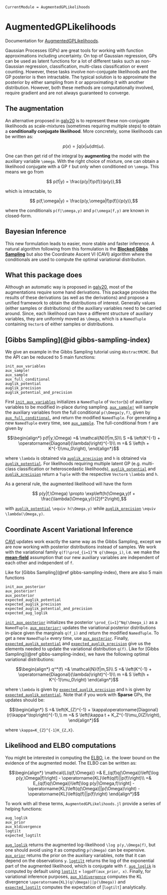 ```@meta
CurrentModule = AugmentedGPLikelihoods
```

# AugmentedGPLikelihoods

Documentation for [AugmentedGPLikelihoods](https://github.com/theogf/AugmentedGPLikelihoods.jl).

Gaussian Processes (GPs) are great tools for working with function approximations
including uncertainty.
On top of Gaussian regression, GPs can be used as latent functions for a lot of
different tasks such as non-Gaussian regression, classification, multi-class
classification or event counting.
However, these tasks involve non-conjugate likelihoods and the GP posterior 
is then intractable.
The typical solution is to approximate the posterior by either sampling from it
or approximating it with another distribution.
However, both these methods are computationally involved, require gradient
and are not always guaranteed to converge.

## The augmentation

An alternative proposed in [galy20](@cite) is to represent these non-conjugate
likelihoods as scale-mixtures (sometimes requiring multiple steps) to obtain
a __conditionally conjugate likelihood__.
More concretely, some likelihoods can be written as:

```math
    p(x) = \int q(x|\omega)d\pi(\omega).
```

One can then get rid of the integral by __augmenting__ the model with the
auxiliary variable ``\omega``.
With the right choice of mixture, one can obtain a likelihood conjugate with a
GP ``f`` but only when conditioned on ``\omega``.
This means we go from

```math
    p(f|y) = \frac{p(y|f)p(f)}{p(y)},
```

which is intractable, to

```math
    p(f,\omega|y) = \frac{p(y,\omega|f)p(f)}{p(y)},
```

where the conditionals ``p(f|\omega,y)`` and ``p(\omega|f,y)`` are known
in closed-form.

## Bayesian Inference

This new formulation leads to easier, more stable and faster inference.
A natural algorithm following from this formulation is the
[__Blocked Gibbs Sampling__](https://en.wikipedia.org/wiki/Gibbs_sampling#Blocked_Gibbs_sampler)
but also the Coordinate Ascent VI (CAVI) algorithm where the conditionals are used
to compute the optimal variational distribution.

## What this package does

Although an automatic way is proposed in [galy20](@cite), most of the
augmentations require some hand derivations.
This package provides the results of these derivations (as well as the derivations)
and propose a unified framework to obtain the distributions of interest.
Generally values (either samples or distributions) of the auxiliary variables
need to be carried around. Since, each likelihood can have a different structure
of auxiliary variables, they are uniformly moved as ``\Omega``, which is
a `NamedTuple` containing `Vector`s of either samples or distributions.

## [Gibbs Sampling](@id gibbs-sampling-index)

We give an example in the Gibbs Sampling tutorial using `AbstractMCMC`.
But the API can be reduced to 5 main functions:

```@docs
init_aux_variables
aux_sample!
aux_sample
aux_full_conditional
auglik_potential
auglik_precision
auglik_potential_and_precision
```

First [`init_aux_variables`](@ref) initializes a `NamedTuple`
of `Vector`(s) of auxiliary variables to be modified in-place during sampling.
[`aux_sample!`](@ref) will sample the auxiliary variables from the full
conditional ``p(\Omega|y,f)``, given by [`aux_full_conditional`](@ref), and return the modified `NamedTuple`.
For generating a new `NamedTuple` every time, see [`aux_sample`](@ref).
The full-conditional from ``f`` are given by

```math
\begin{align*}
    p(f|y,\Omega) =& \mathcal{N}(f|m,S)\\
    S =& \left(K^{-1} + \operatorname{Diagonal}(\lambda)\right)^{-1}\\
    m =& S \left(h + K^{-1}\mu_0\right),
\end{align*}
```

where ``\lambda`` is obtained via [`auglik_precision`](@ref) and ``h`` is
obtained via [`auglik_potential`](@ref).
For likelihoods requiring multiple latent GP (e.g. multi-class classification
or heteroscedastic likelihoods), [`auglik_potential`](@ref) and [`auglik_precision`](@ref)
return a `Tuple` with the respective `Vector`s ``\lambda`` and ``h``.

As a general rule, the augmented likelihood will have the form

```math
    p(y|f,\Omega) \propto \exp\left(h(\Omega,y)f + \frac{\lambda(\Omega,y)}{2}f^2\right),
```

with [`auglik_potential`](@ref) ``\equiv h(\Omega,y)`` while [`auglik_precision`](@ref)
``\equiv \lambda(\Omega,y)``.

## Coordinate Ascent Variational Inference

[CAVI](https://en.wikipedia.org/wiki/Coordinate_descent) updates work exactly
the same way as the Gibbs Sampling, except we are now working with posterior
distributions instead of samples.
We work with the variational family ``q(f)\prod_{i=1}^N q(\Omega_i)``, i.e.
we make the [__mean-field__](https://en.wikipedia.org/wiki/Mean-field_theory)
assumption that our new auxiliary variables are independent of each other
and independent of ``f``.

Like for [Gibbs Sampling](@ref gibbs-sampling-index), there are also 5 main functions

```@docs
init_aux_posterior
aux_posterior!
aux_posterior
expected_auglik_potential
expected_auglik_precision
expected_auglik_potential_and_precision
expected_aug_loglik
```

[`init_aux_posterior`](@ref) initializes the posterior
``\prod_{i=1}^Nq(\Omega_i)`` as a `NamedTuple`.
[`aux_posterior!`](@ref) updates the variational posterior distributions in-place
given the marginals ``q(f_i)`` and return the modified `NamedTuple`.
To get a new `NamedTuple` every time, use [`aux_posterior`](@ref).
Finally, [`expected_auglik_potential`](@ref) and [`expected_auglik_precision`](@ref)
give us the elements needed to update the variational distribution ``q(f)``.
Like for [Gibbs Sampling](@ref gibbs-sampling-index), we have the following optimal
variational distributions:

```math
\begin{align*}
    q^*(f) =& \mathcal{N}(f|m,S)\\
    S =& \left(K^{-1} + \operatorname{Diagonal}(\lambda)\right)^{-1}\\
    m =& S \left(h + K^{-1}\mu_0\right)
\end{align*}
```

where ``\lambda`` is given by [`expected_auglik_precision`](@ref) and ``h`` is given by [`expected_auglik_potential`](@ref).
Note that if you work with __Sparse__ GPs, the updates should be:

```math
\begin{align*}
    S =& \left(K_{Z}^{-1} + \kappa\operatorname{Diagonal}(r)\kappa^\top\right)^{-1},\\
    m =& S \left(\kappa t + K_Z^{-1}\mu_0(Z)\right),
\end{align*}
```

where ``\kappa=K_{Z}^{-1}K_{Z,X}``.

## Likelihood and ELBO computations

You might be interested in computing the [ELBO](https://en.wikipedia.org/wiki/Evidence_lower_bound),
i.e. the lower bound on the evidence of the augmented model.
The ELBO can be written as:

```math
\begin{align*}
    \mathcal{L(q(f,\Omega)} =& E_{q(f)q(\Omega)}\left[\log p(y,\Omega|f)\right] - \operatorname{KL}\left(q(f)||p(f)\right)\\
    =& E_{q(f)q(\Omega)}\left[\log p(y|\Omega,f)\right] - \operatorname{KL}\left(q(\Omega)||p(\Omega)\right) -\operatorname{KL}\left(q(f)||p(f)\right)
\end{align*}
```

To work with all these terms, `AugmentedGPLikelihoods.jl` provide a series of
helping functions:

```@docs
aug_loglik
aux_prior
aux_kldivergence
logtilt
expected_logtilt
```

[`aug_loglik`](@ref) returns the augmented log-likelihood ``\log p(y,\Omega|f)``,
but one should avoid using it as computing ``p(\Omega)`` can be expensive.
[`aux_prior`](@ref) returns the prior on the auxiliary variables, note that it
can depend on the observations ``y``.
[`logtilt`](@ref) returns the log of the exponential part of the augmented likelihood, which is conjugate with ``f``.
[`aug_loglik`](@ref) is computed by default using [`logtilt`](@ref) + `logpdf(aux_prior, x)`.
Finally, for variational inference purposes, [`aux_kldivergence`](@ref) computes
the KL divergence ``\operatorname{KL}(q(\Omega)||p(\Omega))`` and [`expected_logtilt`](@ref) computes the expectation of [`logtilt`] analytically.
